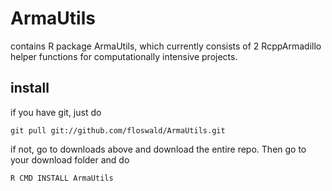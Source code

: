 ArmaUtils
=========

contains R package ArmaUtils, which currently consists of 2 RcppArmadillo helper functions for computationally intensive projects.

install
-------

if you have git, just do  

``git pull git://github.com/floswald/ArmaUtils.git``    

if not, go to downloads above and download the entire repo. Then go to your download folder and do  

``R CMD INSTALL ArmaUtils``

